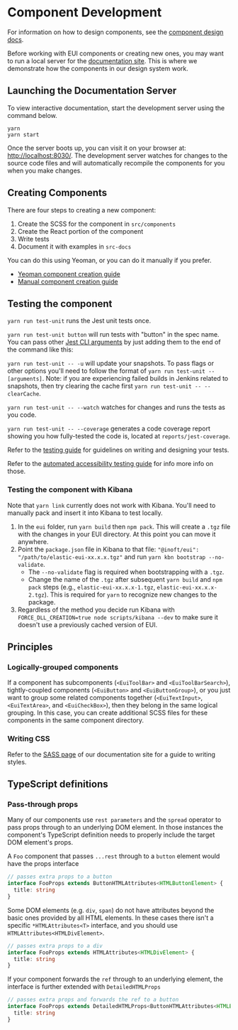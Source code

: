 # Component Development

For information on how to design components, see the [component design docs][component-design].

Before working with EUI components or creating new ones, you may want to run a local server for the [documentation site][docs]. This is where we demonstrate how the components in our design system work.

## Launching the Documentation Server

To view interactive documentation, start the development server using the command below.

```shell
yarn
yarn start
```

Once the server boots up, you can visit it on your browser at: [http://localhost:8030/](http://localhost:8030/). The development server watches for changes to the source code files and will automatically recompile the components for you when you make changes.

## Creating Components

There are four steps to creating a new component:

1. Create the SCSS for the component in `src/components`
2. Create the React portion of the component
3. Write tests
4. Document it with examples in `src-docs`

You can do this using Yeoman, or you can do it manually if you prefer.

- [Yeoman component creation guide][docs-yeoman]
- [Manual component creation guide][docs-manual]

## Testing the component

`yarn run test-unit` runs the Jest unit tests once.

`yarn run test-unit button` will run tests with "button" in the spec name. You can pass other
[Jest CLI arguments](https://facebook.github.io/jest/docs/en/cli.html) by just adding them to the
end of the command like this:

`yarn run test-unit -- -u` will update your snapshots. To pass flags or other options you'll need
to follow the format of `yarn run test-unit -- [arguments]`.
Note: if you are experiencing failed builds in Jenkins related to snapshots, then try clearing the cache first `yarn run test-unit -- --clearCache`.

`yarn run test-unit -- --watch` watches for changes and runs the tests as you code.

`yarn run test-unit -- --coverage` generates a code coverage report showing you how
fully-tested the code is, located at `reports/jest-coverage`.

Refer to the [testing guide](testing.md) for guidelines on writing and designing your tests.

Refer to the [automated accessibility testing guide](automated-accessibility-testing.md) for info more info on those.

### Testing the component with Kibana

Note that `yarn link` currently does not work with Kibana. You'll need to manually pack and insert it into Kibana to test locally.

1. In the `eui` folder, run `yarn build` then `npm pack`. This will create a `.tgz` file with the changes in your EUI directory. At this point you can move it anywhere.
2. Point the `package.json` file in Kibana to that file: `"@inoft/eui": "/path/to/elastic-eui-xx.x.x.tgz"` and run `yarn kbn bootstrap --no-validate`.
    * The `--no-validate` flag is required when bootstrapping with a `.tgz`.
    * Change the name of the `.tgz` after subsequent `yarn build` and `npm pack` steps (e.g., `elastic-eui-xx.x.x-1.tgz`, `elastic-eui-xx.x.x-2.tgz`). This is required for `yarn` to recognize new changes to the package.
3. Regardless of the method you decide run Kibana with `FORCE_DLL_CREATION=true node scripts/kibana --dev` to make sure it doesn't use a previously cached version of EUI.

## Principles

### Logically-grouped components

If a component has subcomponents (`<EuiToolBar>` and `<EuiToolBarSearch>`), tightly-coupled components (`<EuiButton>` and `<EuiButtonGroup>`), or you just want to group some related components together (`<EuiTextInput>`, `<EuiTextArea>`, and `<EuiCheckBox>`), then they belong in the same logical grouping. In this case, you can create additional SCSS files for these components in the same component directory.

### Writing CSS

Refer to the [SASS page][sass] of our documentation site for a guide to writing styles.

[component-design]: component-design.md
[docs]: https://elastic.github.io/eui/
[docs-yeoman]: creating-components-yeoman.md
[docs-manual]: creating-components-manually.md
[sass]: https://elastic.github.io/eui/#/guidelines/sass

## TypeScript definitions

### Pass-through props

Many of our components use `rest parameters` and the `spread` operator to pass props through to an underlying DOM element. In those instances the component's TypeScript definition needs to properly include the target DOM element's props.

A `Foo` component that passes `...rest` through to a `button` element would have the props interface

```ts
// passes extra props to a button
interface FooProps extends ButtonHTMLAttributes<HTMLButtonElement> {
  title: string
}
```

Some DOM elements (e.g. `div`, `span`) do not have attributes beyond the basic ones provided by all HTML elements. In these cases there isn't a specific `*HTMLAttributes<T>` interface, and you should use `HTMLAttributes<HTMLDivElement>`.

```ts
// passes extra props to a div
interface FooProps extends HTMLAttributes<HTMLDivElement> {
  title: string
}
```

If your component forwards the `ref` through to an underlying element, the interface is further extended with `DetailedHTMLProps`

```ts
// passes extra props and forwards the ref to a button
interface FooProps extends DetailedHTMLProps<ButtonHTMLAttributes<HTMLButtonElement>, HTMLButtonElement> {
  title: string
}
```
